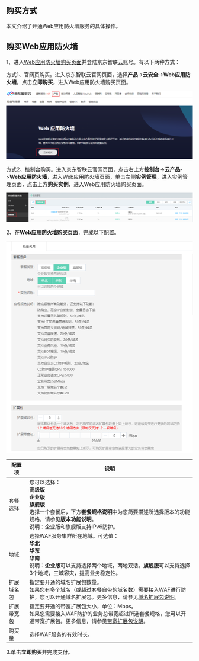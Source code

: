 ## 购买方式

本文介绍了开通Web应用防火墙服务的具体操作。

## 购买Web应用防火墙

1、进入[Web应用防火墙购买页面](https://cloudwaf-console.jdcloud.com/create)并登陆京东智联云账号。有以下两种方式：

​			方式1、官网页购买。进入京东智联云官网页面，选择**产品**->**云安全**->**Web应用防火墙**，点击**立即购买**，进入Web应用防火墙购买页面。

![image](../../../../image/WAF/price-image/Purchase-WAF-Home.png)

​			方式2、控制台购买。进入京东智联云官网页面，点击右上方**控制台**->**云产品**->**Web应用防火墙**，进入Web应用防火墙页面，单击左侧**实例管理**，进入实例管理页面，点击上方**购买实例**，进入Web应用防火墙购买页面。

![image](../../../../image/WAF/price-image/Purchase-WAF-Instance.png)

2、在**Web应用防火墙购买页面**，完成以下配置。

![image](../../../../image/WAF/price-image/WAF-price.png)

| 配置项     | 说明                                                         |
| ---------- | ------------------------------------------------------------ |
| 套餐选择   | 您可以选择：<br />**高级版**<br />**企业版**<br />**旗舰版**<br />选择一个套餐后，下方**套餐规格说明**中为您简要描述所选择版本的功能规格，请参见**版本功能说明**。<br />说明：企业版和旗舰版支持IPv6防护。 |
| 地域       | 选择WAF服务集群所在地域。可选值：<br />**华北**<br />**华东**<br />**华南**<br />说明：**企业版**可以支持选择两个地域，两地双活。**旗舰版**可以支持选择3个地域，三城容灾，提高业务稳定性。 |
| 扩展域名包 | 指定要开通的域名扩展包数量。<br />如果您有多个域名（或超过套餐自带的域名数）需要接入WAF进行防护，您可以开通域名扩展包。更多信息，请参见[域名扩展包说明](domain-Expansion-Pack.md)。 |
| 扩展带宽包 | 指定要开通的带宽扩展包大小，单位：Mbps。<br />如果您需要接入WAF防护的业务总带宽超过所选套餐规格，您可以开通带宽扩展包。更多信息，请参见[带宽扩展包说明](Bandwidth-Expansion-Pack.md)。 |
| 购买量     | 选择WAF服务的有效时长。                                      |

 3.单击**立即购买**并完成支付。

